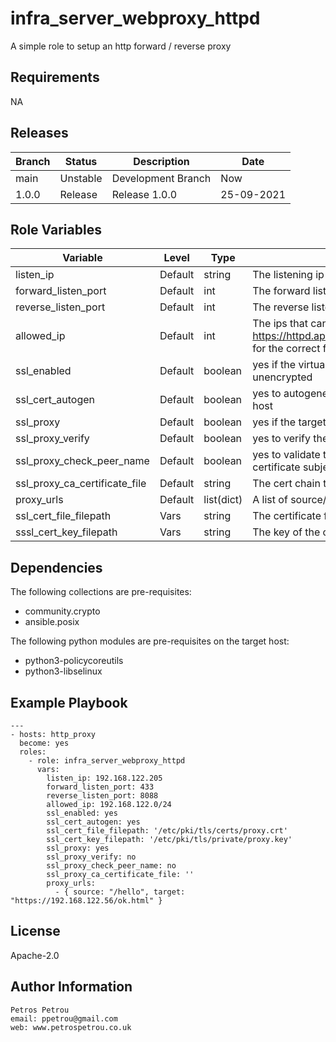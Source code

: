 infra_server_webproxy_httpd
=========

A simple role to setup an http forward / reverse proxy

Requirements
------------
NA

Releases
------------

|Branch|Status|Description| Date
|---	|---	|---	|---
|main|Unstable|Development Branch|Now
|1.0.0|Release|Release 1.0.0|25-09-2021

Role Variables
--------------

|Variable|Level|Type|Description
|---|---|---|---		
|listen_ip|Default|string|The listening ip of the Virtual Host for the proxy
|forward_listen_port|Default|int|The forward listening port of the Virtual Host for the proxy
|reverse_listen_port|Default|int|The reverse listening port of the Virtual Host for the proxy
|allowed_ip|Default|int|The ips that can access the proxy. See https://httpd.apache.org/docs/current/mod/mod_authz_host.html for the correct format.
|ssl_enabled|Default|boolean|yes if the virtual host needs to serve secure content. no for unencrypted
|ssl_cert_autogen|Default|boolean|yes to autogenerate and self-sign the certificate for the virtual host
|ssl_proxy|Default|boolean|yes if the target url is secured
|ssl_proxy_verify|Default|boolean|yes to verify the certificate of the target url
|ssl_proxy_check_peer_name|Default|boolean|yes to validate the proxy server name in the target server certificate subject or altnames.
|ssl_proxy_ca_certificate_file|Default|string|The cert chain to validate the target server certificate
|proxy_urls|Default|list(dict)|A list of source/target urls to configure the proxy server
|ssl_cert_file_filepath|Vars|string|The certificate for the Proxy Virtual Host
|sssl_cert_key_filepath|Vars|string|The key of the certificate of the Proxy Virtual Host


Dependencies
------------

The following collections are pre-requisites:

- community.crypto
- ansible.posix

The following python modules are pre-requisites on the target host:

- python3-policycoreutils
- python3-libselinux

Example Playbook
----------------


```
---
- hosts: http_proxy
  become: yes
  roles:
    - role: infra_server_webproxy_httpd
      vars:
        listen_ip: 192.168.122.205
        forward_listen_port: 433
        reverse_listen_port: 8088
        allowed_ip: 192.168.122.0/24
        ssl_enabled: yes
        ssl_cert_autogen: yes
        ssl_cert_file_filepath: '/etc/pki/tls/certs/proxy.crt'
        ssl_cert_key_filepath: '/etc/pki/tls/private/proxy.key'
        ssl_proxy: yes
        ssl_proxy_verify: no
        ssl_proxy_check_peer_name: no
        ssl_proxy_ca_certificate_file: ''
        proxy_urls:
          - { source: "/hello", target: "https://192.168.122.56/ok.html" }

```

License
-------

Apache-2.0

Author Information
------------------

```
Petros Petrou
email: ppetrou@gmail.com
web: www.petrospetrou.co.uk
```
